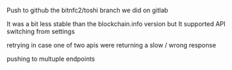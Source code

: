 Push to github the bitnfc2/toshi branch we did on gitlab

It was a bit less stable than the blockchain.info version but It supported API switching from settings

retrying in case one of two apis were returning a slow / wrong response

pushing to multuple endpoints
